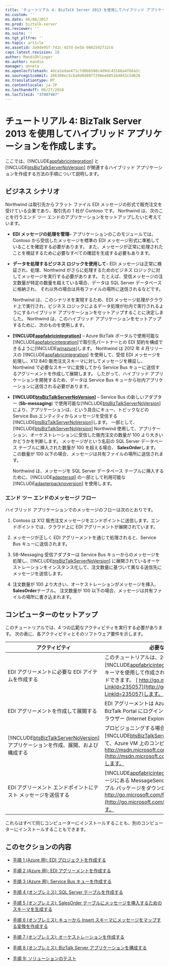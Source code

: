 ```yaml
---
title: 'チュートリアル 4: BizTalk Server 2013 を使用してハイブリッド アプリケーションを作成する |Microsoft Docs'
ms.custom: ''
ms.date: 06/08/2017
ms.prod: biztalk-server
ms.reviewer: ''
ms.suite: ''
ms.tgt_pltfrm: ''
ms.topic: article
ms.assetid: 3a9de95f-7d2c-437d-be5b-0062592f32c6
caps.latest.revision: 10
author: MandiOhlinger
ms.author: mandia
manager: anneta
ms.openlocfilehash: 4dca1edae471c7d0bb588c4d9dc45168a4f66a2c
ms.sourcegitcommit: 266308ec5c6a9d8d80ff298ee6051b4843c5d626
ms.translationtype: MT
ms.contentlocale: ja-JP
ms.lasthandoff: 06/27/2018
ms.locfileid: "37007987"
---
```

# <a name="tutorial-4-creating-a-hybrid-application-using-biztalk-server-2013"></a>チュートリアル 4: BizTalk Server 2013 を使用してハイブリッド アプリケーションを作成します。
ここでは、[!INCLUDE[appfabricintegration](../includes/appfabricintegration-md.md)] と [!INCLUDE[btsBizTalkServerNoVersion](../includes/btsbiztalkservernoversion-md.md)] が関連するハイブリッド アプリケーションを作成する方法の手順について説明します。  

## <a name="business-scenario"></a>ビジネス シナリオ  
 Northwind は取引先からフラット ファイル EDI メッセージの形式で販売注文を受けている企業であり、取引先の 1 社が Contoso です。 Northwind は、次のことを行うエンド ツー エンドのアプリケーションをセットアップしたいと考えています。  

- **EDI メッセージの処理を管理**– アプリケーションのこのモジュールでは、Contoso から受信したメッセージを標準の EDI メッセージ形式に準拠していることを確認する必要があります。 また、メッセージが正常に処理されたことを検証するために必要なすべての確認を生成する必要もあります。  

- **データを処理するビジネス ロジックを使用して**– EDI メッセージは正常に検証され、処理、Northwind がさらに処理するためのビジネス ロジックに対してメッセージを実行する必要があります。 たとえば、受信メッセージの注文数量が特定の数量を超えている場合、データは SQL Server データベースに格納され、 それ以外の場合は共有ファイルの場所に送信されるなどです。  

  Northwind は、このシナリオを実現するため、EDI メッセージ処理がクラウド上で実行され、ビジネス ロジックによるデータ処理が社内で実行されるようにするハイブリッド アプリケーションをセットアップすることに決定しました。 Northwind は、このハイブリッド アプリケーションをセットアップするために、次のものを使用します。  

- **[!INCLUDE[appfabricintegration](../includes/appfabricintegration-md.md)]**  – Azure BizTalk ポータルで使用可能な[!INCLUDE[appfabricintegration](../includes/appfabricintegration-md.md)]で取引先パートナーとの EDI 契約を構成できるように[!INCLUDE[winazure](../includes/winazure-md.md)]します。 Northwind は 2012 年 4 月リリースの [!INCLUDE[appfabricintegration](../includes/appfabricintegration-md.md)] を使用して、受信 EDI メッセージを処理し、X12 840 販売注文スキーマに対してメッセージを検証し、Northwind で必要なスキーマに変換してから Service Bus キューに送信するアグリーメントを作成して展開します。 したがって、ハイブリッド アプリケーションを開発するため、データは Service Bus キューから社内アプリケーションに送信される必要があります。  

- **[!INCLUDE[btsBizTalkServerNoVersion](../includes/btsbiztalkservernoversion-md.md)]**  – Service Bus の新しいアダプター (**Sb-messaging**) で使用可能な[!INCLUDE[btsBizTalkServerNoVersion](../includes/btsbiztalkservernoversion-md.md)]により、アプリケーションは、という具合にキュー、トピックなどの Service Bus エンティティからメッセージを受信する[!INCLUDE[btsBizTalkServerNoVersion](../includes/btsbiztalkservernoversion-md.md)]します。 一部として、 [!INCLUDE[btsBizTalkServerNoVersion](../includes/btsbiztalkservernoversion-md.md)] Northwind 使用して、アプリケーション、オーケストレーションに受信した販売注文の数量が 100 より大きいかどうかを判断します。 メッセージがという名前の SQL Server データベース テーブルに挿入された数量が 100 を超える場合、 **SalesOrder**します。 この数量が 100 以下の場合、メッセージは共有ファイルの場所に送信されます。  

   Northwind は、メッセージを SQL Server データベース テーブルに挿入するために、[!INCLUDE[adaptersql](../includes/adaptersql-md.md)] の一部として利用可能な [!INCLUDE[adapterpacknoversion](../includes/adapterpacknoversion-md.md)] を使用します。  

### <a name="end-to-end-message-flow"></a>エンド ツー エンドのメッセージ フロー  
 ハイブリッド アプリケーションでのメッセージのフローは次のとおりです。  

1. Contoso は X12 販売注文メッセージをエンドポイントに送信します。エンドポイントでは、クラウド上に EDI アグリーメントが展開されています。  

2. メッセージが正しく EDI アグリーメントを通じて処理されると、Service Bus キューに送信されます。  

3. SB-Messaging 受信アダプターは Service Bus キューからのメッセージを処理し、[!INCLUDE[btsBizTalkServerNoVersion](../includes/btsbiztalkservernoversion-md.md)] に展開されているオーケストレーションをインスタンス化して、注文数量に基づいて異なる送信先にメッセージを送信します。  

4. 注文数量が 100 より大きい、オーケストレーションがメッセージを挿入、 **SalesOrder**テーブル。 注文数量が 100 以下の場合、メッセージは共有ファイルの場所に書き込まれます。  

## <a name="set-up-your-computer"></a>コンピューターのセットアップ  
 このチュートリアルでは、4 つの広範なアクティビティを実行する必要があります。 次の表に、各アクティビティとそのソフトウェア要件を示します。  


|                                                            アクティビティ                                                             |                                                                                                                                              必要なソフトウェア                                                                                                                                               |
|---------------------------------------------------------------------------------------------------------------------------------|--------------------------------------------------------------------------------------------------------------------------------------------------------------------------------------------------------------------------------------------------------------------------------------------------------------|
|                                     EDI アグリーメントに必要な EDI アイテムを作成する                                     | このチュートリアルは、2012 年 4 月リリースの [!INCLUDE[appfabricintegration](../includes/appfabricintegration-md.md)] と、X12 840 販売注文スキーマを使用して作成されました。 これらからダウンロードできます。 [ http://go.microsoft.com/fwlink/p/?LinkId=235057](http://go.microsoft.com/fwlink/p/?LinkId=235057)します。 |
|                                               EDI アグリーメントを作成して展開する                                               |                                                                                 EDI アグリーメントは Azure で展開されるので、Azure BizTalk Portal にログインするために必要なものは Web ブラウザー (Internet Explorer など) のみです。                                                                                  |
| [!INCLUDE[btsBizTalkServerNoVersion](../includes/btsbiztalkservernoversion-md.md)] アプリケーションを作成、展開、および構成する |              プロビジョニングする場合、[!INCLUDE[btsBizTalkServerNoVersion](../includes/btsbiztalkservernoversion-md.md)]にある指示に従って、Azure VM 上のコンピューター [ http://msdn.microsoft.com/library/azure/jj248689.aspx](http://msdn.microsoft.com/library/azure/jj248689.aspx)します。               |
|                                        EDI アグリーメント エンドポイントにテスト メッセージを送信する                                        |   [!INCLUDE[appfabricintegration](../includes/appfabricintegration-md.md)] に同梱のサンプル パッケージにある MessageSender ツールを使用できます。 サンプル パッケージをダウンロードする[ http://go.microsoft.com/fwlink/p/?LinkId=235057](http://go.microsoft.com/fwlink/p/?LinkId=235057)します。   |

 これらはすべて同じコンピューターにインストールすることも、別のコンピューターにインストールすることもできます。  

## <a name="in-this-section"></a>このセクションの内容  

-   [手順 1 (Azure 用): EDI プロジェクトを作成する](../core/step-1-for-azure-create-the-edi-project.md)  

-   [手順 2 (Azure 用): EDI アグリーメントを作成する](../core/step-2-for-azure-create-an-edi-agreement.md)  

-   [手順 3 (Azure 用): Service Bus キューを作成する](../core/step-3-for-azure-create-a-service-bus-queue.md)  

-   [手順 4 (オンプレミス): SQL Server テーブルを作成する](../core/step-4-on-premises-create-the-sql-server-table.md)  

-   [手順 5 (オンプレミス): SalesOrder テーブルにメッセージを挿入するためのスキーマを生成する](../core/step-5-generate-the-schema-for-inserting-a-message-into-salesorder-table.md)  

-   [手順 6 (オンプレミス): キューから Insert スキーマにメッセージをマップする変換を作成する](../core/step-6-map-the-message-from-the-queue-to-the-insert-schema.md)  

-   [手順 7 (オンプレミス): オーケストレーションを作成する](../core/step-7-on-premises-create-an-orchestration.md)  

-   [手順 8 (オンプレミス): BizTalk Server アプリケーションを構成する](../core/step-8-on-premises-configure-the-biztalk-server-application.md)  

-   [手順 9: ソリューションのテスト](../core/step-9-test-the-solution.md)